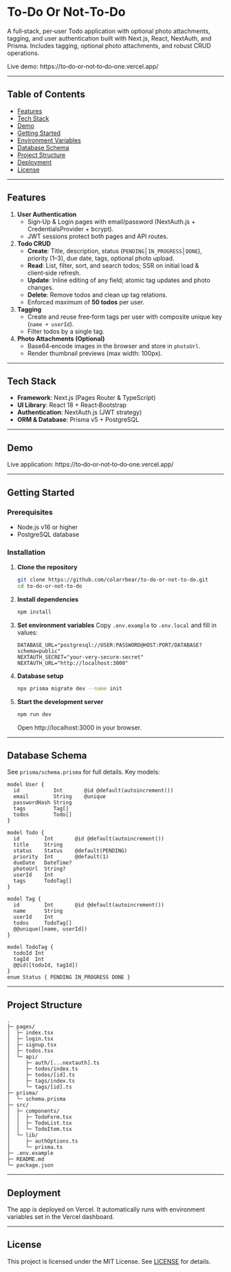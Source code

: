 # To‑Do Or Not‑To‑Do

A full‑stack, per‑user Todo application with optional photo 
attachments, tagging, and user authentication built with Next.js, React, NextAuth, and Prisma. Includes tagging, optional photo attachments, and robust CRUD operations.

Live demo: https://to‑do‑or‑not‑to‑do‑one.vercel.app/

---

## Table of Contents

- [Features](#features)
- [Tech Stack](#tech-stack)
- [Demo](#demo)
- [Getting Started](#getting-started)
- [Environment Variables](#environment-variables)
- [Database Schema](#database-schema)
- [Project Structure](#project-structure)
- [Deployment](#deployment)
- [License](#license)

---

## Features

1. **User Authentication**  
   - Sign‑Up & Login pages with email/password (NextAuth.js + CredentialsProvider + bcrypt).  
   - JWT sessions protect both pages and API routes.
2. **Todo CRUD**  
   - **Create**: Title, description, status (`PENDING`│`IN_PROGRESS`│`DONE`), priority (1–3), due date, tags, optional photo upload.  
   - **Read**: List, filter, sort, and search todos; SSR on initial load & client‑side refresh.  
   - **Update**: Inline editing of any field; atomic tag updates and photo changes.  
   - **Delete**: Remove todos and clean up tag relations.  
   - Enforced maximum of **50 todos** per user.
3. **Tagging**  
   - Create and reuse free‑form tags per user with composite unique key (`name + userId`).  
   - Filter todos by a single tag.
4. **Photo Attachments (Optional)**  
   - Base64‑encode images in the browser and store in `photoUrl`.  
   - Render thumbnail previews (max width: 100px).

---

## Tech Stack

- **Framework**: Next.js (Pages Router & TypeScript)  
- **UI Library**: React 18 + React‑Bootstrap  
- **Authentication**: NextAuth.js (JWT strategy)  
- **ORM & Database**: Prisma v5 + PostgreSQL

---

## Demo

Live application: https://to‑do‑or‑not‑to‑do‑one.vercel.app/

---

## Getting Started

### Prerequisites

- Node.js v16 or higher  
- PostgreSQL database

### Installation

1. **Clone the repository**
   ```bash
   git clone https://github.com/colarrbear/to-do-or-not-to-do.git
   cd to-do-or-not-to-do
   ```
2. **Install dependencies**
   ```bash
   npm install
   ```
3. **Set environment variables**
   Copy `.env.example` to `.env.local` and fill in values:
   ```env
   DATABASE_URL="postgresql://USER:PASSWORD@HOST:PORT/DATABASE?schema=public"
   NEXTAUTH_SECRET="your-very-secure-secret"
   NEXTAUTH_URL="http://localhost:3000"
   ```
4. **Database setup**
   ```bash
   npx prisma migrate dev --name init
   ```

5. **Start the development server**
   ```bash
   npm run dev
   ```
   Open http://localhost:3000 in your browser.

---

## Database Schema

See `prisma/schema.prisma` for full details. Key models:

```prisma
model User {
  id           Int       @id @default(autoincrement())
  email        String    @unique
  passwordHash String
  tags         Tag[]
  todos        Todo[]
}

model Todo {
  id        Int       @id @default(autoincrement())
  title     String
  status    Status    @default(PENDING)
  priority  Int       @default(1)
  dueDate   DateTime?
  photoUrl  String?
  userId    Int
  tags      TodoTag[]
}

model Tag {
  id        Int       @id @default(autoincrement())
  name      String
  userId    Int
  todos     TodoTag[]
  @@unique([name, userId])
}

model TodoTag {
  todoId Int
  tagId  Int
  @@id([todoId, tagId])
}
enum Status { PENDING IN_PROGRESS DONE }
```

---

## Project Structure

```
.
├─ pages/
│  ├─ index.tsx
│  ├─ login.tsx
│  ├─ signup.tsx
│  ├─ todos.tsx
│  └─ api/
│     ├─ auth/[...nextauth].ts
│     ├─ todos/index.ts
│     ├─ todos/[id].ts
│     ├─ tags/index.ts
│     └─ tags/[id].ts
├─ prisma/
│  └─ schema.prisma
├─ src/
│  ├─ components/
│  │  ├─ TodoForm.tsx
│  │  ├─ TodoList.tsx
│  │  └─ TodoItem.tsx
│  └─ lib/
│     ├─ authOptions.ts
│     └─ prisma.ts
├─ .env.example
├─ README.md
└─ package.json
```

---

## Deployment

The app is deployed on Vercel. It automatically runs with environment variables set in the Vercel dashboard.

---

## License

This project is licensed under the MIT License. See [LICENSE](LICENSE) for details.